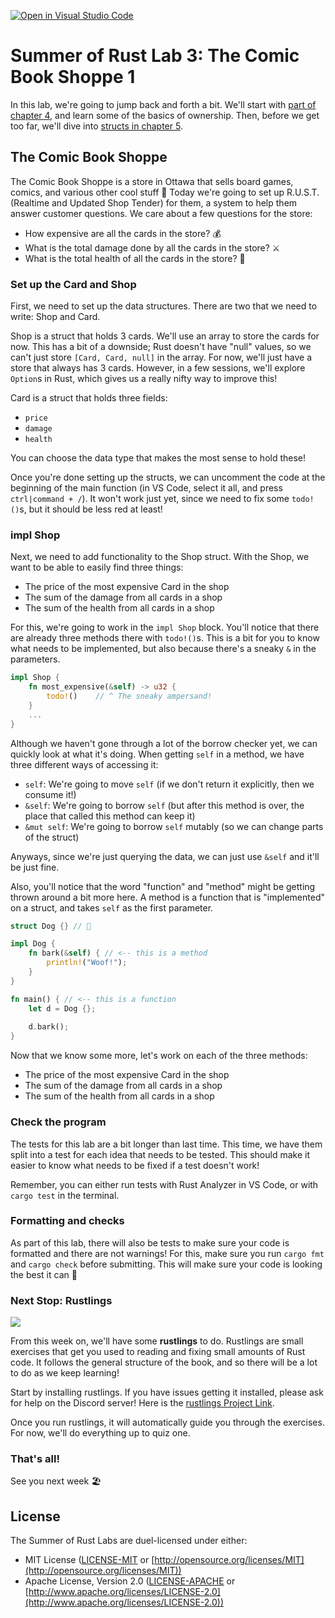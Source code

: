[![Open in Visual Studio Code](https://classroom.github.com/assets/open-in-vscode-c66648af7eb3fe8bc4f294546bfd86ef473780cde1dea487d3c4ff354943c9ae.svg)](https://classroom.github.com/online_ide?assignment_repo_id=7828365&assignment_repo_type=AssignmentRepo)
# Summer of Rust Lab 3: The Comic Book Shoppe 1

In this lab, we're going to jump back and forth a bit. We'll start with [part of
chapter 4](https://doc.rust-lang.org/book/ch04-01-what-is-ownership.html), and
learn some of the basics of ownership. Then, before we get too far, we'll dive
into [structs in chapter
5](https://doc.rust-lang.org/book/ch05-00-structs.html).

## The Comic Book Shoppe

The Comic Book Shoppe is a store in Ottawa that sells board games, comics, and
various other cool stuff 🎲 Today we're going to set up R.U.S.T. (Realtime and
Updated Shop Tender) for them, a system to help them answer customer questions.
We care about a few questions for the store:

- How expensive are all the cards in the store? 💰
- What is the total damage done by all the cards in the store? ⚔️
- What is the total health of all the cards in the store? 🍎

### Set up the Card and Shop

First, we need to set up the data structures. There are two that we need to
write: Shop and Card.

Shop is a struct that holds 3 cards. We'll use an array to store the cards for
now. This has a bit of a downside; Rust doesn't have "null" values, so we can't
just store `[Card, Card, null]` in the array. For now, we'll just have a store
that always has 3 cards. However, in a few sessions, we'll explore `Option`s in
Rust, which gives us a really nifty way to improve this!

Card is a struct that holds three fields:

- `price`
- `damage`
- `health`

You can choose the data type that makes the most sense to hold these!

Once you're done setting up the structs, we can uncomment the code at the
beginning of the main function (in VS Code, select it all, and press
`ctrl|command + /`). It won't work just yet, since we need to fix some
`todo!()`s, but it should be less red at least!

### impl Shop

Next, we need to add functionality to the Shop struct. With the Shop, we want to
be able to easily find three things:

- The price of the most expensive Card in the shop
- The sum of the damage from all cards in a shop
- The sum of the health from all cards in a shop

For this, we're going to work in the `impl Shop` block. You'll notice that there
are already three methods there with `todo!()`s. This is a bit for you to know
what needs to be implemented, but also because there's a sneaky `&` in the
parameters.

```rust
impl Shop {
    fn most_expensive(&self) -> u32 {
        todo!()    // ^ The sneaky ampersand!
    }
    ...
}
```

Although we haven't gone through a lot of the borrow checker yet, we can quickly
look at what it's doing. When getting `self` in a method, we have three
different ways of accessing it:

- `self`: We're going to move `self` (if we don't return it explicitly, then we
  consume it!)
- `&self`: We're going to borrow `self` (but after this method is over, the
  place that called this method can keep it)
- `&mut self`: We're going to borrow `self` mutably (so we can change parts of
  the struct)

Anyways, since we're just querying the data, we can just use `&self` and it'll
be just fine.

Also, you'll notice that the word "function" and "method" might be getting
thrown around a bit more here. A method is a function that is "implemented" on a
struct, and takes `self` as the first parameter.

```rust
struct Dog {} // 🐶

impl Dog {
    fn bark(&self) { // <-- this is a method
        println!("Woof!");
    }
}

fn main() { // <-- this is a function
    let d = Dog {};
    
    d.bark();
}
```

Now that we know some more, let's work on each of the three methods:

- The price of the most expensive Card in the shop
- The sum of the damage from all cards in a shop
- The sum of the health from all cards in a shop

### Check the program

The tests for this lab are a bit longer than last time. This time, we have them
split into a test for each idea that needs to be tested. This should make it
easier to know what needs to be fixed if a test doesn't work!

Remember, you can either run tests with Rust Analyzer in VS Code, or with `cargo
test` in the terminal.

### Formatting and checks

As part of this lab, there will also be tests to make sure your code is
formatted and there are not warnings! For this, make sure you run `cargo fmt`
and `cargo check` before submitting. This will make sure your code is looking
the best it can 💯

### Next Stop: Rustlings

![](https://c.tenor.com/09_MQFWe3zQAAAAC/crab-crab-petting.gif)

From this week on, we'll have some **rustlings** to do. Rustlings are small
exercises that get you used to reading and fixing small amounts of Rust code. It
follows the general structure of the book, and so there will be a lot to do as
we keep learning!

Start by installing rustlings. If you have issues getting it installed, please
ask for help on the Discord server! Here is the [rustlings Project
Link](https://github.com/rust-lang/rustlings).

Once you run rustlings, it will automatically guide you through the exercises.
For now, we'll do everything up to quiz one.

### That's all!

See you next week 🏖️

## License

The Summer of Rust Labs are duel-licensed under either:

* MIT License ([LICENSE-MIT](LICENSE-MIT) or [http://opensource.org/licenses/MIT](http://opensource.org/licenses/MIT))
* Apache License, Version 2.0 ([LICENSE-APACHE](LICENSE-APACHE) or [http://www.apache.org/licenses/LICENSE-2.0](http://www.apache.org/licenses/LICENSE-2.0))
